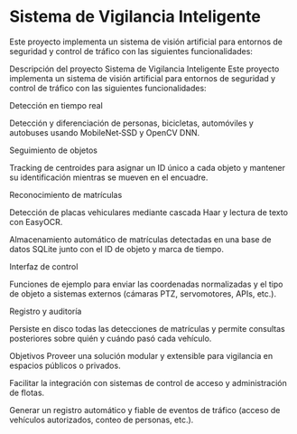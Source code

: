 # Sistema de Vigilancia Inteligente
Este proyecto implementa un sistema de visión artificial para entornos de seguridad y control de tráfico con las siguientes funcionalidades:

Descripción del proyecto
Sistema de Vigilancia Inteligente
Este proyecto implementa un sistema de visión artificial para entornos de seguridad y control de tráfico con las siguientes funcionalidades:

Detección en tiempo real

Detección y diferenciación de personas, bicicletas, automóviles y autobuses usando MobileNet‑SSD y OpenCV DNN.

Seguimiento de objetos

Tracking de centroides para asignar un ID único a cada objeto y mantener su identificación mientras se mueven en el encuadre.

Reconocimiento de matrículas

Detección de placas vehiculares mediante cascada Haar y lectura de texto con EasyOCR.

Almacenamiento automático de matrículas detectadas en una base de datos SQLite junto con el ID de objeto y marca de tiempo.

Interfaz de control

Funciones de ejemplo para enviar las coordenadas normalizadas y el tipo de objeto a sistemas externos (cámaras PTZ, servomotores, APIs, etc.).

Registro y auditoría

Persiste en disco todas las detecciones de matrículas y permite consultas posteriores sobre quién y cuándo pasó cada vehículo.

Objetivos
Proveer una solución modular y extensible para vigilancia en espacios públicos o privados.

Facilitar la integración con sistemas de control de acceso y administración de flotas.

Generar un registro automático y fiable de eventos de tráfico (acceso de vehículos autorizados, conteo de personas, etc.).
